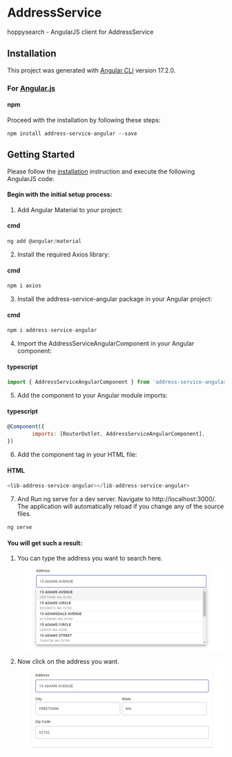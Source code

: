 # AddressService

hoppysearch - AngularJS client for AddressService

## Installation

This project was generated with [Angular CLI](https://angular.io/cli) version 17.2.0.
### For [Angular.js](https://angular.io/cli)

#### npm    
Proceed with the installation by following these steps:

```shell    
npm install address-service-angular --save
```

## Getting Started

Please follow the [installation](#installation) instruction and execute the following AngularJS code:

#### Begin with the initial setup process:

1. Add Angular Material to your project:

#### cmd 

```javascript
ng add @angular/material
```

2. Install the required Axios library:

#### cmd 

```javascript
npm i axios
```

3. Install the address-service-angular package in your Angular project:

#### cmd 

```javascript
npm i address-service-angular
```

4. Import the AddressServiceAngularComponent in your Angular component:

#### typescript

```javascript
import { AddressServiceAngularComponent } from 'address-service-angular';
```

5. Add the component to your Angular module imports:

#### typescript

```javascript
@Component({
        imports: [RouterOutlet, AddressServiceAngularComponent],
})
```

6. Add the component tag in your HTML file:

#### HTML

```javascript
<lib-address-service-angular></lib-address-service-angular>
```

7. And Run ng serve for a dev server. Navigate to http://localhost:3000/. The application will automatically reload if you change any of the source files.

```javascript
ng serve
```
#### You will get such a result:

1. You can type the address you want to search here.
![alt text](projects/address-service-angular/src/lib/image/Capture1.PNG)

2. Now click on the address you want.
![alt text](projects/address-service-angular/src/lib/image/Capture2.PNG)